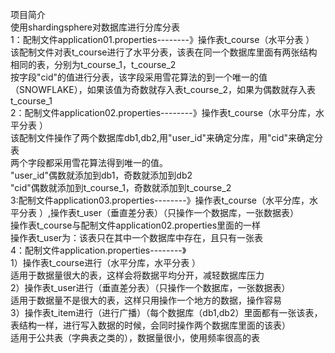 项目简介  
使用shardingsphere对数据库进行分库分表  
1：配制文件application01.properties--------》操作表t_course（水平分表 ） 
   该配制文件对表t_course进行了水平分表，该表在同一个数据库里面有两张结构相同的表，分别为t_course_1，t_course_2  
   按字段"cid"的值进行分表，该字段采用雪花算法的到一个唯一的值（SNOWFLAKE），如果该值为奇数就存入表t_course_2，如果为偶数就存入表t_course_1  
2：配制文件application02.properties--------》操作表t_course（水平分库，水平分表 ）  
   该配制文件操作了两个数据库db1,db2,用"user_id"来确定分库，用"cid"来确定分表  
   两个字段都采用雪花算法得到唯一的值。  
   "user_id"偶数就添加到db1，奇数就添加到db2  
   "cid"偶数就添加到t_course_1，奇数就添加到t_course_2  
3:配制文件application03.properties--------》操作表t_course（水平分库，水平分表 ）,操作表t_user（垂直差分表）（只操作一个数据库，一张数据表）  
   操作表t_course与配制文件application02.properties里面的一样  
   操作表t_user为：该表只在其中一个数据库中存在，且只有一张表  
4：配制文件application.properties--------》  
   1）操作表t_course进行（水平分库，水平分表 ）  
        适用于数据量很大的表，这样会将数据平均分开，减轻数据库压力  
   2）操作表t_user进行（垂直差分表）（只操作一个数据库，一张数据表）  
        适用于数据量不是很大的表，这样只用操作一个地方的数据，操作容易  
   3）操作表t_item进行（进行广播）（每个数据库（db1,db2）里面都有一张该表，表结构一样，进行写入数据的时候，会同时操作两个数据库里面的该表）  
        适用于公共表（字典表之类的），数据量很小，使用频率很高的表  